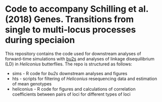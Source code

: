 # Code to accompany Schilling et al. (2018) Genes. Transitions from single to multi-locus processes during speciaion

This repository contains the code used for downstream analyses of forward-time simulations with [bu2s](https://github.com/flaxmans/bu2s/) and analyses of linkage disequilibrium (LD) in *Heliconius* butterflies. The repo is structured as follows:

* sims - R code for *bu2s* downstream analyses and figures 
* hts - scripts for filtering of *Heliconius* resequencing data and estimation of mean genotypes
* heliconius - R code for figures and calculations of correlation coefficients between pairs of loci for different types of loci 



